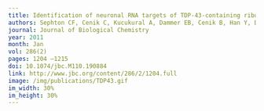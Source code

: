 ```yaml
---
title: Identification of neuronal RNA targets of TDP-43-containing ribonucleoprotein complexes
authors: Sephton CF, Cenik C, Kucukural A, Dammer EB, Cenik B, Han Y, Dewey CM, Roth FP, Herz J, Peng J, Moore MJ, Yu G
journal: Journal of Biological Chemistry
year: 2011
month: Jan
vol: 286(2)
pages: 1204 –1215
doi: 10.1074/jbc.M110.190884
link: http://www.jbc.org/content/286/2/1204.full
image: /img/publications/TDP43.gif
im_width: 30%
im_height: 30%
---
```

